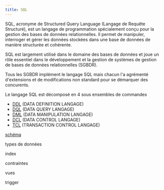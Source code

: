 ```yaml
---
title: SQL
---
```



SQL, acronyme de Structured Query Language (Langage de Requête Structuré), est un langage de programmation spécialement conçu pour la gestion des bases de données relationnelles. Il permet de manipuler, interroger et gérer les données stockées dans une base de données de manière structurée et cohérente.

SQL est largement utilisé dans le domaine des bases de données et joue un rôle essentiel dans le développement et la gestion de systèmes de gestion de bases de données relationnelles (SGBDR).

Tous les SGBDR implément le langage SQL mais chacun l'a agrémenté d'extensions et de modifications non standard pour se démarquer des concurents.

Le langage SQL est décomposé en 4 sous ensembles de commandes

- [DDL](./ddl) (DATA DEFINITION LANGAGE)
- [DQL](./dql) (DATA QUERY LANGAGE)
- [DML](./dml/) (DATA MANIPULATION LANGAGE)
- [DCL](./dcl/) (DATA CONTROL LANGAGE)
- [TCL](./tcl/) (TRANSACTION CONTROL LANGAGE)

[schéma](schema)

types de données

index

contraintes

vues

trigger
